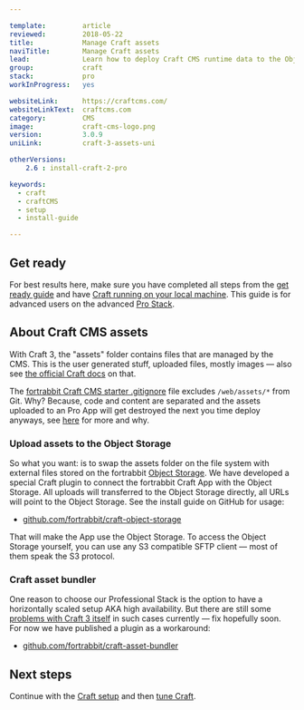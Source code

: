 ```yaml
---

template:         article
reviewed:         2018-05-22
title:            Manage Craft assets
naviTitle:        Manage Craft assets
lead:             Learn how to deploy Craft CMS runtime data to the Object Storage with fortrabbit Professional Apps.
group:            craft
stack:            pro
workInProgress:   yes

websiteLink:      https://craftcms.com/
websiteLinkText:  craftcms.com
category:         CMS
image:            craft-cms-logo.png
version:          3.0.9
uniLink:          craft-3-assets-uni

otherVersions:
    2.6 : install-craft-2-pro

keywords:
  - craft
  - craftCMS
  - setup
  - install-guide

---
```


## Get ready

For best results here, make sure you have completed all steps from the [get ready guide](/craft-3-about) and have [Craft running on your local machine](/craft-3-install-local). This guide is for advanced users on the advanced [Pro Stack](/app-pro).

## About Craft CMS assets

With Craft 3, the "assets" folder contains files that are managed by the CMS. This is the user generated stuff, uploaded files, mostly images — also see [the official Craft docs](https://docs.craftcms.com/v3/assets.html) on that. 

The [fortrabbit Craft CMS starter .gitignore](https://raw.githubusercontent.com/fortrabbit/craft-starter/master/.gitignore) file excludes `/web/assets/*` from Git. Why? Because, code and content are separated and the assets uploaded to an Pro App will get destroyed the next you time deploy anyways, see [here](/app-pro#ephemeral-storage) for more and why.

### Upload assets to the Object Storage

So what you want: is to swap the assets folder on the file system with external files stored on the fortrabbit [Object Storage](/object-storage). We have developed a special Craft plugin to connect the fortrabbit Craft App with the Object Storage. All uploads will transferred to the Object Storage directly, all URLs will point to the Object Storage. See the install guide on GitHub for usage:

* [github.com/fortrabbit/craft-object-storage](https://github.com/fortrabbit/craft-object-storage)

That will make the App use the Object Storage. To access the Object Storage yourself, you can use any S3 compatible SFTP client — most of them speak the S3 protocol.

### Craft asset bundler

<!-- TODO: Check this, not sure how it integrates with the Object Storage? -->

One reason to choose our Professional Stack is the option to have a horizontally scaled setup AKA high availability. But there are still some [problems with Craft 3 itself](https://github.com/craftcms/cms/issues/2500) in such cases currently — fix hopefully soon. For now we have published a plugin as a workaround:

* [github.com/fortrabbit/craft-asset-bundler](https://github.com/fortrabbit/craft-asset-bundler)

## Next steps

Continue with the [Craft setup](/craft-3-setup) and then [tune Craft](/craft-3-tuning). 